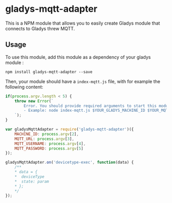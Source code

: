 # gladys-mqtt-adapter

This is a NPM module that allows you to easily create Gladys module that connects to Gladys threw MQTT.

## Usage

To use this module, add this module as a dependency of your gladys module : 

```
npm install gladys-mqtt-adapter --save
```

Then, your module should have a `index-mqtt.js` file, with for example the following content: 

```javascript
if(process.argv.length < 5) {
    throw new Error(`
        Error. You should provide required arguments to start this module.
        - Example: node index-mqtt.js $YOUR_GLADYS_MACHINE_ID $YOUR_MQTT_URL $YOUR_MQTT_USERNAME $YOUR_MQTT_PASSWORD
    `);
}

var gladysMqttAdapter = require('gladys-mqtt-adapter')({
    MACHINE_ID: process.argv[2],
    MQTT_URL: process.argv[3],
    MQTT_USERNAME: process.argv[4],
    MQTT_PASSWORD: process.argv[5] 
});

gladysMqttAdapter.on('devicetype-exec', function(data) {
    /** 
    * data = {
    *  deviceType
    *  state: param
    * };
    */
});

```


